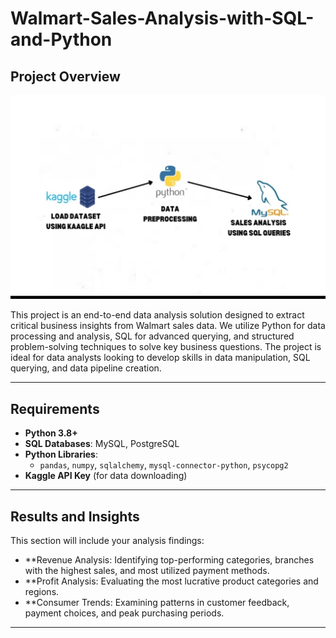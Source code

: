 # Walmart-Sales-Analysis-with-SQL-and-Python




## Project Overview

![Project Pipeline](https://github.com/sharvesh7234/Walmart-Sales-Analysis-with-SQL-and-Python/blob/main/WhatsApp%20Image%202025-02-25%20at%2017.12.59.jpeg)


This project is an end-to-end data analysis solution designed to extract critical business insights from Walmart sales data. We utilize Python for data processing and analysis, SQL for advanced querying, and structured problem-solving techniques to solve key business questions. The project is ideal for data analysts looking to develop skills in data manipulation, SQL querying, and data pipeline creation.



---

## Requirements

- **Python 3.8+**
- **SQL Databases**: MySQL, PostgreSQL
- **Python Libraries**:
  - `pandas`, `numpy`, `sqlalchemy`, `mysql-connector-python`, `psycopg2`
- **Kaggle API Key** (for data downloading)




---

## Results and Insights

This section will include your analysis findings:

- **Revenue Analysis: Identifying top-performing categories, branches with the highest sales, and most utilized payment methods.
- **Profit Analysis: Evaluating the most lucrative product categories and regions.
- **Consumer Trends: Examining patterns in customer feedback, payment choices, and peak purchasing periods.

---
